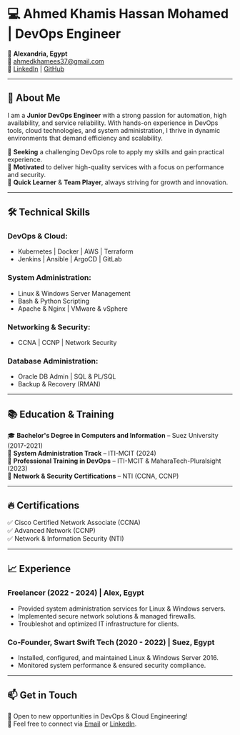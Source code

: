 
# 💻 Ahmed Khamis Hassan Mohamed | DevOps Engineer

📍 **Alexandria, Egypt**  
📧 [ahmedkhamees37@gmail.com](mailto:ahmedkhamees37@gmail.com)  
🔗 [LinkedIn](https://linkedin.com/in/ahmed-khamis37) | [GitHub](https://github.com/ahmedkhamees37)  

---

## 🚀 About Me  
I am a **Junior DevOps Engineer** with a strong passion for automation, high availability, and service reliability. With hands-on experience in DevOps tools, cloud technologies, and system administration, I thrive in dynamic environments that demand efficiency and scalability.  

🔹 **Seeking** a challenging DevOps role to apply my skills and gain practical experience.  
🔹 **Motivated** to deliver high-quality services with a focus on performance and security.  
🔹 **Quick Learner** & **Team Player**, always striving for growth and innovation.  

---

## 🛠️ Technical Skills  

### **DevOps & Cloud:**  
- Kubernetes | Docker | AWS | Terraform  
- Jenkins | Ansible | ArgoCD | GitLab  

### **System Administration:**  
- Linux & Windows Server Management  
- Bash & Python Scripting  
- Apache & Nginx | VMware & vSphere  

### **Networking & Security:**  
- CCNA | CCNP | Network Security  

### **Database Administration:**  
- Oracle DB Admin | SQL & PL/SQL  
- Backup & Recovery (RMAN)  

---

## 📚 Education & Training  
🎓 **Bachelor's Degree in Computers and Information** – Suez University (2017-2021)  
📌 **System Administration Track** – ITI-MCIT (2024)  
📌 **Professional Training in DevOps** – ITI-MCIT & MaharaTech-Pluralsight (2023)  
📌 **Network & Security Certifications** – NTI (CCNA, CCNP)  

---

## 🔥 Certifications  
✅ Cisco Certified Network Associate (CCNA)  
✅ Advanced Network (CCNP)  
✅ Network & Information Security (NTI)  

---

## 📈 Experience  

### **Freelancer (2022 - 2024) | Alex, Egypt**  
- Provided system administration services for Linux & Windows servers.  
- Implemented secure network solutions & managed firewalls.  
- Troubleshot and optimized IT infrastructure for clients.  

### **Co-Founder, Swart Swift Tech (2020 - 2022) | Suez, Egypt**  
- Installed, configured, and maintained Linux & Windows Server 2016.  
- Monitored system performance & ensured security compliance.  

---

## 📫 Get in Touch  
💼 Open to new opportunities in DevOps & Cloud Engineering!  
📧 Feel free to connect via [Email](mailto:ahmedkhamees37@gmail.com) or [LinkedIn](https://linkedin.com/in/ahmed-khamis37).

